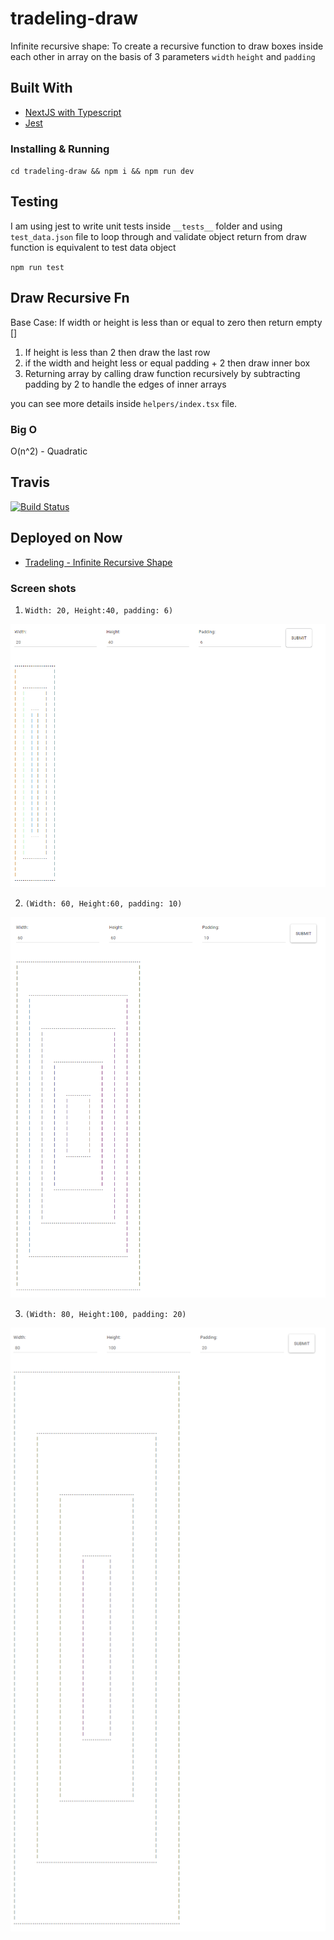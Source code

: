 # tradeling-draw

Infinite recursive shape: To create a recursive function to draw boxes inside each other in array on the basis of 3 parameters
`width` `height` and `padding` 

## Built With

* [NextJS with Typescript](https://nextjs.org/learn/excel/typescript) 
* [Jest](https://jestjs.io/)

### Installing &  Running
`cd tradeling-draw && npm i && npm run dev`
  
## Testing
I am using jest to write unit tests inside `__tests__` folder and using `test_data.json` file to loop through and validate object return from draw function is equivalent to test data object

`npm run test`

## Draw Recursive Fn

Base Case: If width or height is less than or equal to zero then return empty []

1. If height is less than 2 then draw the last row
2. if the width and height less or equal padding + 2 then draw inner box
3. Returning array by calling draw function recursively by subtracting padding by 2 to handle the edges of inner arrays

you can see more details inside `helpers/index.tsx` file.



### Big O 
O(n^2) - Quadratic

## Travis

[![Build Status](https://travis-ci.com/maheshchhouhan/tradeling-draw.svg?token=5g9WeBNMTKUKzvhs5aWm&branch=master)](https://travis-ci.com/maheshchhouhan/tradeling-draw)

## Deployed on Now

* [Tradeling - Infinite Recursive Shape](https://tradeling-draw.now.sh/)

### Screen shots 

1.  `Width: 20, Height:40, padding: 6)`

![](screenshots/20_40_6.png)

2.  `(Width: 60, Height:60, padding: 10)`

![](screenshots/60_60_10.png)

3.  `(Width: 80, Height:100, padding: 20)`

![](screenshots/80_100_20.png)